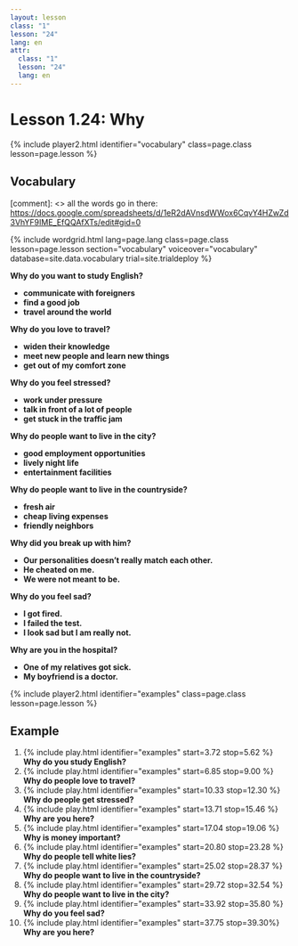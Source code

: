 ```yaml
---
layout: lesson
class: "1"
lesson: "24"
lang: en
attr:
  class: "1"
  lesson: "24"
  lang: en
---
```



# Lesson 1.24: Why


{% include player2.html identifier="vocabulary" class=page.class lesson=page.lesson %}
## Vocabulary 

[comment]: <>  all the words go in there: https://docs.google.com/spreadsheets/d/1eR2dAVnsdWWox6CqvY4HZwZd3VhYF9IME_EfQQAfXTs/edit#gid=0

{% include wordgrid.html lang=page.lang
		class=page.class 
		lesson=page.lesson 
		section="vocabulary"
		voiceover="vocabulary"
		database=site.data.vocabulary 
		trial=site.trialdeploy %}
		
**Why do you want to study English?**    

-  **communicate with foreigners**    
-  **find a good job**     
-  **travel around the world**      

**Why do you love to travel?**    

-  **widen their knowledge**     
-  **meet new people and learn new things**    
-  **get out of my comfort zone**   
   
**Why do you feel stressed?**    

-  **work under pressure**     
-  **talk in front of a lot of people**     
-  **get stuck in the traffic jam**        

**Why do people want to live in the city?**     

- **good employment opportunities**      
- **lively night life**     
- **entertainment facilities**     

**Why do people want to live in the countryside?**    

- **fresh air**    
- **cheap living expenses**    
- **friendly neighbors**     

**Why did you break up with him?**    

-  **Our personalities doesn’t really match each other.**     
-  **He cheated on me.**     
-  **We were not meant to be.**        

**Why do you feel sad?**    
-  **I got fired.**    
-  **I failed the test.**     
-  **I look sad but I am really not.**       

**Why are you in the hospital?**    

-  **One of my relatives got sick.**     
-  **My boyfriend is a doctor.**      




{% include player2.html identifier="examples" class=page.class lesson=page.lesson %}

## Example
1. {% include play.html identifier="examples" start=3.72 stop=5.62 %} __Why do you study English?__    
2. {% include play.html identifier="examples" start=6.85 stop=9.00 %} __Why do people love to travel?__     
3. {% include play.html identifier="examples" start=10.33 stop=12.30 %} __Why do people get stressed?__     
4. {% include play.html identifier="examples" start=13.71 stop=15.46 %} __Why are you here?__    
5. {% include play.html identifier="examples" start=17.04 stop=19.06 %} __Why is money important?__    
6. {% include play.html identifier="examples" start=20.80 stop=23.28 %} __Why do people tell white lies?__    
7. {% include play.html identifier="examples" start=25.02 stop=28.37 %} __Why do people want to live in the countryside?__    
8. {% include play.html identifier="examples" start=29.72 stop=32.54 %} __Why do people want to live in the city?__    
9. {% include play.html identifier="examples" start=33.92 stop=35.80 %} __Why do you feel sad?__    
10. {% include play.html identifier="examples" start=37.75 stop=39.30%} __Why are you here?__    